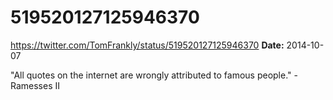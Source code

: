 # 519520127125946370
https://twitter.com/TomFrankly/status/519520127125946370
**Date:** 2014-10-07

"All quotes on the internet are wrongly attributed to famous people." - Ramesses II
